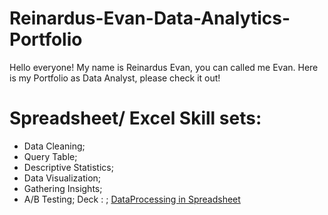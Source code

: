 # Reinardus-Evan-Data-Analytics-Portfolio
Hello everyone! My name is Reinardus Evan, you can called me Evan. Here is my Portfolio as Data Analyst, please check it out!

# Spreadsheet/ Excel Skill sets:
- Data Cleaning;
- Query Table;
- Descriptive Statistics;
- Data Visualization;
- Gathering Insights;
- A/B Testing;
Deck : ;
[DataProcessing in Spreadsheet](https://drive.google.com/file/d/1qloM3zQdGqxqrXSdJVyEsMyAs18X-cIf/view?usp=drive_link)

